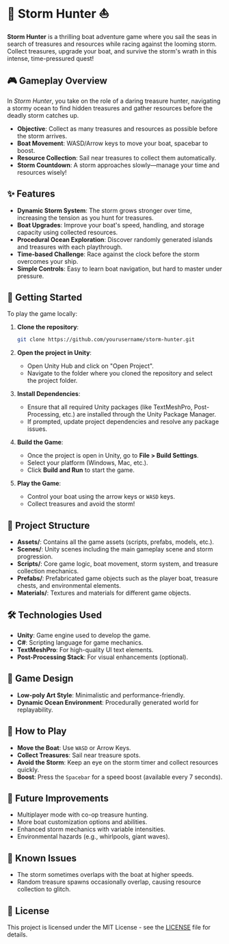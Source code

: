 # 🌊 **Storm Hunter** ⛵

**Storm Hunter** is a thrilling boat adventure game where you sail the seas in search of treasures and resources while racing against the looming storm. Collect treasures, upgrade your boat, and survive the storm's wrath in this intense, time-pressured quest!

## 🎮 **Gameplay Overview**

In *Storm Hunter*, you take on the role of a daring treasure hunter, navigating a stormy ocean to find hidden treasures and gather resources before the deadly storm catches up.

- **Objective**: Collect as many treasures and resources as possible before the storm arrives.
- **Boat Movement**: WASD/Arrow keys to move your boat, spacebar to boost.
- **Resource Collection**: Sail near treasures to collect them automatically.
- **Storm Countdown**: A storm approaches slowly—manage your time and resources wisely!

## ✨ **Features**

- **Dynamic Storm System**: The storm grows stronger over time, increasing the tension as you hunt for treasures.
- **Boat Upgrades**: Improve your boat's speed, handling, and storage capacity using collected resources.
- **Procedural Ocean Exploration**: Discover randomly generated islands and treasures with each playthrough.
- **Time-based Challenge**: Race against the clock before the storm overcomes your ship.
- **Simple Controls**: Easy to learn boat navigation, but hard to master under pressure.

## 🚀 **Getting Started**

To play the game locally:

1. **Clone the repository**:
   ```bash
   git clone https://github.com/yourusername/storm-hunter.git

2. **Open the project in Unity**:

   - Open Unity Hub and click on "Open Project".
   - Navigate to the folder where you cloned the repository and select the project folder.

3. **Install Dependencies**:
   - Ensure that all required Unity packages (like TextMeshPro, Post-Processing, etc.) are installed through the Unity Package Manager.
   - If prompted, update project dependencies and resolve any package issues.

4. **Build the Game**:

   - Once the project is open in Unity, go to **File > Build Settings**.
   - Select your platform (Windows, Mac, etc.).
   - Click **Build and Run** to start the game.

5. **Play the Game**:
   - Control your boat using the arrow keys or `WASD` keys.
   - Collect treasures and avoid the storm!

## 📂 **Project Structure**

- **Assets/**: Contains all the game assets (scripts, prefabs, models, etc.).
- **Scenes/**: Unity scenes including the main gameplay scene and storm progression.
- **Scripts/**: Core game logic, boat movement, storm system, and treasure collection mechanics.
- **Prefabs/**: Prefabricated game objects such as the player boat, treasure chests, and environmental elements.
- **Materials/**: Textures and materials for different game objects.

## 🛠️ **Technologies Used**

- **Unity**: Game engine used to develop the game.
- **C#**: Scripting language for game mechanics.
- **TextMeshPro**: For high-quality UI text elements.
- **Post-Processing Stack**: For visual enhancements (optional).

## 🎨 **Game Design**

- **Low-poly Art Style**: Minimalistic and performance-friendly.
- **Dynamic Ocean Environment**: Procedurally generated world for replayability.

## 📝 **How to Play**

- **Move the Boat**: Use `WASD` or Arrow Keys.
- **Collect Treasures**: Sail near treasure spots.
- **Avoid the Storm**: Keep an eye on the storm timer and collect resources quickly.
- **Boost**: Press the `Spacebar` for a speed boost (available every 7 seconds).

## 🔄 **Future Improvements**

- Multiplayer mode with co-op treasure hunting.
- More boat customization options and abilities.
- Enhanced storm mechanics with variable intensities.
- Environmental hazards (e.g., whirlpools, giant waves).

## 🐛 **Known Issues**

- The storm sometimes overlaps with the boat at higher speeds.
- Random treasure spawns occasionally overlap, causing resource collection to glitch.

## 📄 **License**

This project is licensed under the MIT License - see the [LICENSE](LICENSE) file for details.
